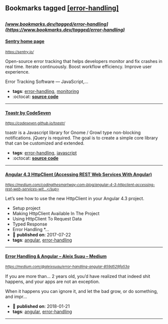 ## Bookmarks tagged [[error-handling]](https://www.bookmarks.dev?q=[error-handling])

_<sup><sup>[www.bookmarks.dev/tagged/error-handling](https://www.bookmarks.dev/tagged/error-handling)</sup></sup>_
---
#### [Sentry home page ](https://sentry.io/)
_<sup>https://sentry.io/</sup>_

Open-source error tracking that helps developers monitor and fix crashes in real time. Iterate continuously. Boost workflow efficiency. Improve user experience. 

Error Tracking Software — JavaScript,...
* **tags**: [error-handling](../tagged/error-handling.md), [monitoring](../tagged/monitoring.md)
* :octocat: **[source code](https://github.com/getsentry/sentry)**
---
#### [Toastr by CodeSeven](https://codeseven.github.io/toastr/)
_<sup>https://codeseven.github.io/toastr/</sup>_

toastr is a Javascript library for Gnome / Growl type non-blocking notifications. jQuery is required. The goal is to create a simple core library that can be customized and extended.
* **tags**: [error-handling](../tagged/error-handling.md), [javascript](../tagged/javascript.md)
* :octocat: **[source code](https://github.com/CodeSeven/toastr)**
---
#### [Angular 4.3 HttpClient (Accessing REST Web Services With Angular)](https://medium.com/codingthesmartway-com-blog/angular-4-3-httpclient-accessing-rest-web-services-with-angular-2305b8fd654b)
_<sup>https://medium.com/codingthesmartway-com-blog/angular-4-3-httpclient-accessing-rest-web-services-wit...</sup>_

Let’s see how to use the new HttpClient in your Angular 4.3 project.
* Setup project
* Making HttpClient Available In The Project
* Using HttpClient To Request Data
* Typed Response
* Error Handling
*...
* :calendar: **published on**: 2017-07-22
* **tags**: [angular](../tagged/angular.md), [error-handling](../tagged/error-handling.md)
---
#### [Error Handling & Angular – Aleix Suau – Medium](https://medium.com/@aleixsuau/error-handling-angular-859d529fa53a)
_<sup>https://medium.com/@aleixsuau/error-handling-angular-859d529fa53a</sup>_

If you are more than… 2 years old, you’d have realized that indeed shit happens, and your apps are not an exception.

When it happens you can ignore it, and let the bad grow, or do something, and impr...
* :calendar: **published on**: 2018-01-21
* **tags**: [angular](../tagged/angular.md), [error-handling](../tagged/error-handling.md)
---

